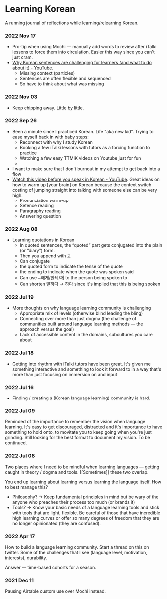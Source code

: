 # Learning Korean 

A running journal of reflections while learning/relearning Korean. 

### 2022 Nov 17
- Pro-tip when using Mochi — manually add words to review after iTalki lessons to force them into circulation. Easier this way since you can't just cram.
- [Why Korean sentences are challenging for learners (and what to do about it) - YouTube](https://www.youtube.com/watch?v=hiWIdvcM21o).
   - Missing context (particles) 
   - Sentences are often flexible and sequenced
   - So have to think about what was missing 


### 2022 Nov 03
- Keep chipping away. Little by little.

### 2022 Sep 26
- Been a minute since I practiced Korean. Life "aka new kid". Trying to ease myself back in with baby steps: 
   - Reconnect with why I study Korean
   - Booking a few iTalki lessons with tutors as a forcing function to practice
   - Watching a few easy TTMIK videos on Youtube just for fun 
   - 
- I want to make sure that I don't burnout in my attempt to get back into a flow
- [Watch this video before you speak in Korean - YouTube](https://www.youtube.com/watch?v=LXhvTPXcCV4). Great ideas on how to warm up [your brain] on Korean because the context switch costing of jumping straight into talking with someone else can be very high.
   -  Pronunciation warm-up
   -  Setence reading
   -  Paragraphy reading
   -  Answering question


### 2022 Aug 08

- Learning quotations in Korean 
   -  In quoted sentences, the “quoted” part gets conjugated into the plain (or “diary”) form. 
   -  Then you append with `고`
   -  Can conjugate 
     -  the quoted form to indicate the tense of the quote
     -  the ending to indicate when the quote was spoken said
   -  Can use ~에게/한테/께 to the person being spoken to
   -  Can shorten 말하다 → 하다 since it's implied that this is being spoken



### 2022 Jul 19

- More thoughts on why language learning community is challenging 
  -  Appropriate mix of levels (otherwise blind leading the bling) 
  -  Connecting over more than just dogma (the challenge of communities built around language learning methods — the approach versus the goal)
  -  Lack of accessible content in the domains, subcultures you care about

### 2022 Jul 18
- Getting into rhythm with iTalki tutors have been great. It's given me something interactive and something to look it forward to in a way that's more than just focusing on immersion on and input

### 2022 Jul 16 

- Finding / creating a (Korean language learning) community is hard. 

### 2022 Jul 09 

Reminded of the importance to remember the vision when language learning. It's easy to get discouraged, distracted and it's importance to have something to hold onto, to movitate you to keep going when you're just grinding. Still looking for the best format to document my vision. To be continued. 

### 2022 Jul 08

Two places where I need to be mindful when learning languages — getting caught in theory / dogma and tools. [[Sometimes]] these two overlap. 

You end up learning about learning versus learning the language itself. How to best manage this? 

- Philosophy? → Keep fundamental principles in mind but be wary of the anyone who preaches their process too much (or brands it)
- Tools?  → Know your basic needs of a language learning tools and stick with tools that are light, flexible. Be careful of those that have incredible high learning curves or offer so many degrees of freedom that they are no longer opinionated (they are confused). 

### 2022 Apr 17 

How to build a language learning community. Start a thread on this on twitter. Some of the challenges that I see (language level, motivation, interests), durability.

Answer — time-based cohorts for a season.


### 2021 Dec 11 

Pausing Airtable custom use over Mochi instead. 
